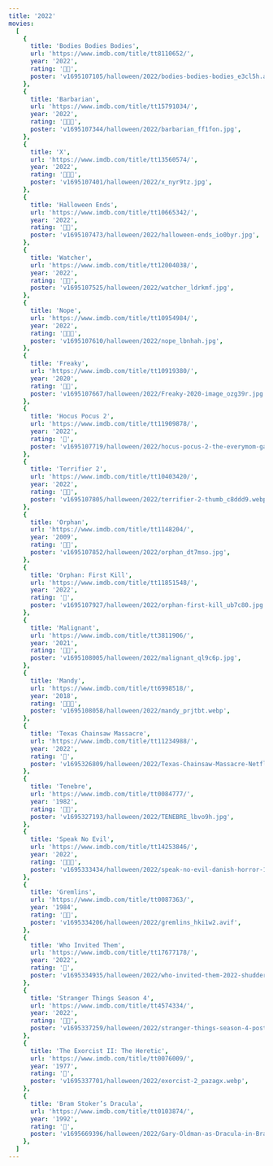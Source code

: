 ```yaml
---
title: '2022'
movies:
  [
    {
      title: 'Bodies Bodies Bodies',
      url: 'https://www.imdb.com/title/tt8110652/',
      year: '2022',
      rating: '🔪🔪',
      poster: 'v1695107105/halloween/2022/bodies-bodies-bodies_e3cl5h.avif',
    },
    {
      title: 'Barbarian',
      url: 'https://www.imdb.com/title/tt15791034/',
      year: '2022',
      rating: '🔪🔪🔪',
      poster: 'v1695107344/halloween/2022/barbarian_ff1fon.jpg',
    },
    {
      title: 'X',
      url: 'https://www.imdb.com/title/tt13560574/',
      year: '2022',
      rating: '🔪🔪🔪',
      poster: 'v1695107401/halloween/2022/x_nyr9tz.jpg',
    },
    {
      title: 'Halloween Ends',
      url: 'https://www.imdb.com/title/tt10665342/',
      year: '2022',
      rating: '🔪🔪',
      poster: 'v1695107473/halloween/2022/halloween-ends_io0byr.jpg',
    },
    {
      title: 'Watcher',
      url: 'https://www.imdb.com/title/tt12004038/',
      year: '2022',
      rating: '🔪🔪',
      poster: 'v1695107525/halloween/2022/watcher_ldrkmf.jpg',
    },
    {
      title: 'Nope',
      url: 'https://www.imdb.com/title/tt10954984/',
      year: '2022',
      rating: '🔪🔪🔪',
      poster: 'v1695107610/halloween/2022/nope_lbnhah.jpg',
    },
    {
      title: 'Freaky',
      url: 'https://www.imdb.com/title/tt10919380/',
      year: '2020',
      rating: '🔪🔪',
      poster: 'v1695107667/halloween/2022/Freaky-2020-image_ozg39r.jpg',
    },
    {
      title: 'Hocus Pocus 2',
      url: 'https://www.imdb.com/title/tt11909878/',
      year: '2022',
      rating: '🔪',
      poster: 'v1695107719/halloween/2022/hocus-pocus-2-the-everymom-gallery_drhyb2.jpg',
    },
    {
      title: 'Terrifier 2',
      url: 'https://www.imdb.com/title/tt10403420/',
      year: '2022',
      rating: '🔪🔪',
      poster: 'v1695107805/halloween/2022/terrifier-2-thumb_c8ddd9.webp',
    },
    {
      title: 'Orphan',
      url: 'https://www.imdb.com/title/tt1148204/',
      year: '2009',
      rating: '🔪🔪',
      poster: 'v1695107852/halloween/2022/orphan_dt7mso.jpg',
    },
    {
      title: 'Orphan: First Kill',
      url: 'https://www.imdb.com/title/tt11851548/',
      year: '2022',
      rating: '🔪',
      poster: 'v1695107927/halloween/2022/orphan-first-kill_ub7c80.jpg',
    },
    {
      title: 'Malignant',
      url: 'https://www.imdb.com/title/tt3811906/',
      year: '2021',
      rating: '🔪🔪',
      poster: 'v1695108005/halloween/2022/malignant_ql9c6p.jpg',
    },
    {
      title: 'Mandy',
      url: 'https://www.imdb.com/title/tt6998518/',
      year: '2018',
      rating: '🔪🔪🔪',
      poster: 'v1695108058/halloween/2022/mandy_prjtbt.webp',
    },
    {
      title: 'Texas Chainsaw Massacre',
      url: 'https://www.imdb.com/title/tt11234988/',
      year: '2022',
      rating: '🔪',
      poster: 'v1695326809/halloween/2022/Texas-Chainsaw-Massacre-Netflix-2022-Leatherface_qmdwfb.jpg',
    },
    {
      title: 'Tenebre',
      url: 'https://www.imdb.com/title/tt0084777/',
      year: '1982',
      rating: '🔪🔪',
      poster: 'v1695327193/halloween/2022/TENEBRE_lbvo9h.jpg',
    },
    {
      title: 'Speak No Evil',
      url: 'https://www.imdb.com/title/tt14253846/',
      year: '2022',
      rating: '🔪🔪🔪',
      poster: 'v1695333434/halloween/2022/speak-no-evil-danish-horror-1200x900_kfzbbf.jpg',
    },
    {
      title: 'Gremlins',
      url: 'https://www.imdb.com/title/tt0087363/',
      year: '1984',
      rating: '🔪🔪',
      poster: 'v1695334206/halloween/2022/gremlins_hki1w2.avif',
    },
    {
      title: 'Who Invited Them',
      url: 'https://www.imdb.com/title/tt17677178/',
      year: '2022',
      rating: '🔪',
      poster: 'v1695334935/halloween/2022/who-invited-them-2022-shudder-review-1200x675_p11vzp.jpg',
    },
    {
      title: 'Stranger Things Season 4',
      url: 'https://www.imdb.com/title/tt4574334/',
      year: '2022',
      rating: '🔪🔪',
      poster: 'v1695337259/halloween/2022/stranger-things-season-4-poster_vek0fg.webp',
    },
    {
      title: 'The Exorcist II: The Heretic',
      url: 'https://www.imdb.com/title/tt0076009/',
      year: '1977',
      rating: '🔪',
      poster: 'v1695337701/halloween/2022/exorcist-2_pazagx.webp',
    },
    {
      title: 'Bram Stoker’s Dracula',
      url: 'https://www.imdb.com/title/tt0103874/',
      year: '1992',
      rating: '🔪',
      poster: 'v1695669396/halloween/2022/Gary-Oldman-as-Dracula-in-Bram-Stokers-Dracula_p9p6nw.webp',
    },
  ]
---
```

